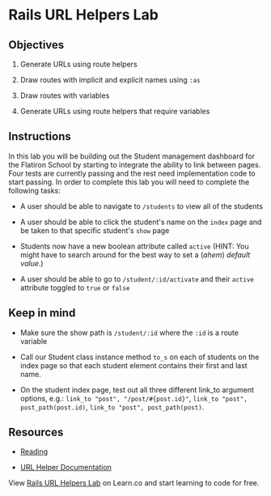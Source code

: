 # Rails URL Helpers Lab

## Objectives

1. Generate URLs using route helpers

2. Draw routes with implicit and explicit names using `:as`

3. Draw routes with variables

4. Generate URLs using route helpers that require variables


## Instructions

In this lab you will be building out the Student management dashboard for the Flatiron School by starting to integrate the ability to link between pages. Four tests are currently passing and the rest need implementation code to start passing. In order to complete this lab you will need to complete the following tasks:

* A user should be able to navigate to `/students` to view all of the students

* A user should be able to click the student's name on the `index` page and be taken to that specific student's `show` page


* Students now have a new boolean attribute called `active` (HINT: You might have to search around for the best way to set a (*ahem*) _default value_.)

* A user should be able to go to `/student/:id/activate` and their `active` attribute toggled to `true` or `false`


## Keep in mind


* Make sure the show path is `/student/:id` where the `:id` is a route variable


* Call our Student class instance method `to_s` on each of students on the index page so that each student element contains their first and last name.

* On the student index page, test out all three different link_to argument options, e.g.: `link_to "post", "/post/#{post.id}"`, `link_to "post", post_path(post.id)`, `link_to "post", post_path(post)`.


## Resources

* [Reading](https://github.com/learn-co-curriculum/rails-url-helpers-readme)

* [URL Helper Documentation](http://api.rubyonrails.org/classes/ActionView/Helpers/UrlHelper.html)

<p data-visibility='hidden'>View <a href='https://learn.co/lessons/rails-url-helpers-lab' title='Rails URL Helpers Lab'>Rails URL Helpers Lab</a> on Learn.co and start learning to code for free.</p>


